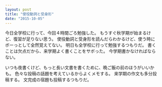 ```yaml
---
layout: post
title: "使役動詞と受身形"
date: "2015-10-05"
---
```

今日全学校に行って、今回４時間ごろ勉強した。
もうすぐ秋学期が始まるけど、復習が足りない思う。
使役動詞と受身形を読んだらわかるけど、使う時にボーっとして全然覚えてない。
明日も全学校に行って勉強するつもりだ。
書くことは欠点だから、来学期よく書くことをサボった。
今学期書かなければならない。

いつも夜書くけど、もっと長い文書を書くために、晩ご飯の前のほうがいいかも。
色々な投稿の話題を考えているからよくメモする。
来学期の作文も多分投稿する。
文完成の宿題も投稿するつもりだ。
